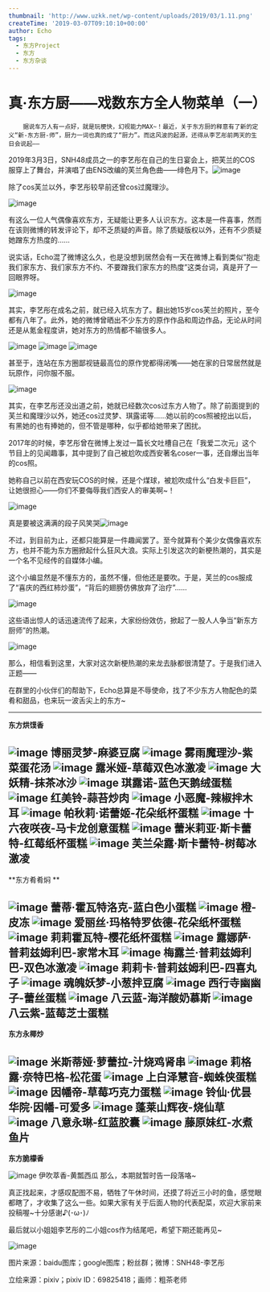 ```yaml
---
thumbnail: 'http://www.uzkk.net/wp-content/uploads/2019/03/1.11.png'
createTime: '2019-03-07T09:10:10+00:00'
author: Echo
tags:
  - 东方Project
  - 东方
  - 东方杂谈
---
```


# 真·东方厨——戏数东方全人物菜单（一）

		据说车万人有一点好，就是玩梗快，幻视能力MAX~！最近，关于东方厨的释意有了新的定义“新-东方厨-师”，厨力一词也真的成了“厨力”。而这风波的起源，还得从李艺彤前两天的生日会说起——

2019年3月3日，SNH48成员之一的李艺彤在自己的生日宴会上，把芙兰的COS服穿上了舞台，并演唱了由ENS改编的芙兰角色曲——绯色月下。![image](http://www.uzkk.net/wp-content/uploads/2019/03/0.1.jpg)

除了cos芙兰以外，李艺彤较早前还曾cos过魔理沙。

![image](http://www.uzkk.net/wp-content/uploads/2019/03/0.2.jpg)

有这么一位人气偶像喜欢东方，无疑能让更多人认识东方。这本是一件喜事，然而在该则微博的转发评论下，却不乏质疑的声音。除了质疑版权以外，还有不少质疑她蹭东方热度的……

说实话，Echo混了微博这么久，也是没想到居然会有一天在微博上看到类似“抱走我们家东方、我们家东方不约、不要蹭我们家东方的热度”这类台词，真是开了一回眼界呀。

![image](http://www.uzkk.net/wp-content/uploads/2019/03/0.3.jpg)

其实，李艺彤在成名之前，就已经入坑东方了。翻出她15岁cos芙兰的照片，至今都有八年了。此外，她的微博曾晒出不少东方的原作作品和周边作品，无论从时间还是从氪金程度讲，她对东方的热情都不输很多人。

![image](http://www.uzkk.net/wp-content/uploads/2019/03/0.4.png) ![image](http://www.uzkk.net/wp-content/uploads/2019/03/0.5.png) ![image](http://www.uzkk.net/wp-content/uploads/2019/03/0.6.jpg)

甚至于，连站在东方圈鄙视链最高位的原作党都得闭嘴——她在家的日常居然就是玩原作，问你服不服。

![image](http://www.uzkk.net/wp-content/uploads/2019/03/0.7.png)

其实，在李艺彤还没出道之前，她就已经数次cos过东方人物了。除了前面提到的芙兰和魔理沙以外，她还cos过灵梦、琪露诺等……她以前的cos照被挖出以后，有黑她的也有捧她的，但不管是哪种，似乎都给她带来了困扰。

2017年的时候，李艺彤曾在微博上发过一篇长文吐槽自己在「我爱二次元」这个节目上的见闻趣事，其中提到了自己被尬吹成西安著名coser一事，还自爆出当年的cos照。

她称自己以前在西安玩COS的时候，还是个煤球，被尬吹成什么“白发卡巨巨”，让她很担心——你们不要侮辱我们西安人的审美啊~！

![image](http://www.uzkk.net/wp-content/uploads/2019/03/0.8.png)

真是要被这满满的段子风笑哭![image](https://res.wx.qq.com/mpres/htmledition/images/icon/common/emotion_panel/emoji_ios/u1F602.png?tp=webp&wxfrom=5&wx_lazy=1&wx_co=1)

不过，到目前为止，还都只能算是一件趣闻罢了。至今就算有个美少女偶像喜欢东方，也并不能为东方圈掀起什么狂风大浪。实际上引发这次的新梗热潮的，其实是一个名不见经传的自媒体小编。

这个小编显然是不懂东方的，虽然不懂，但他还是要吹。于是，芙兰的cos服成了“喜庆的西红柿炒蛋”，“背后的翅膀仿佛放弃了治疗”……

![image](http://www.uzkk.net/wp-content/uploads/2019/03/0.9.jpg)

这些语出惊人的话迅速流传了起来，大家纷纷效仿，掀起了一股人人争当“新东方厨师”的热潮。

![image](http://www.uzkk.net/wp-content/uploads/2019/03/0.10.jpg)

那么，相信看到这里，大家对这次新梗热潮的来龙去脉都很清楚了。于是我们进入正题——

在群里的小伙伴们的帮助下，Echo总算是不辱使命，找了不少东方人物配色的菜肴和甜品，也来玩一波舌尖上的东方~

---

**东方烘馍香**

![image](http://www.uzkk.net/wp-content/uploads/2019/03/1.1.png)
博丽灵梦-麻婆豆腐
![image](http://www.uzkk.net/wp-content/uploads/2019/03/1.2.png)
雾雨魔理沙-紫菜蛋花汤
![image](http://www.uzkk.net/wp-content/uploads/2019/03/1.3.png)
露米娅-草莓双色冰激凌
![image](http://www.uzkk.net/wp-content/uploads/2019/03/1.4.png)
大妖精-抹茶冰沙
![image](http://www.uzkk.net/wp-content/uploads/2019/03/1.5.png)
琪露诺-蓝色天鹅绒蛋糕
![image](http://www.uzkk.net/wp-content/uploads/2019/03/1.9.png)
红美铃-蒜苔炒肉
![image](http://www.uzkk.net/wp-content/uploads/2019/03/1.10.png)
小恶魔-辣椒拌木耳
![image](http://www.uzkk.net/wp-content/uploads/2019/03/1.11.png)
帕秋莉·诺蕾姬-花朵纸杯蛋糕
![image](http://www.uzkk.net/wp-content/uploads/2019/03/1.12.png)
十六夜咲夜-马卡龙创意蛋糕
![image](http://www.uzkk.net/wp-content/uploads/2019/03/1.13-1.png)
蕾米莉亚·斯卡蕾特-红莓纸杯蛋糕
![image](http://www.uzkk.net/wp-content/uploads/2019/03/1.13.png)
芙兰朵露·斯卡蕾特-树莓冰激凌
---

**东方肴肴焖 **

![image](http://www.uzkk.net/wp-content/uploads/2019/03/2.1.png)
蕾蒂·霍瓦特洛克-蓝白色小蛋糕
![image](http://www.uzkk.net/wp-content/uploads/2019/03/2.2.png)
橙-皮冻
![image](http://www.uzkk.net/wp-content/uploads/2019/03/2.3.png)
爱丽丝·玛格特罗依德-花朵纸杯蛋糕
![image](http://www.uzkk.net/wp-content/uploads/2019/03/2.4.png)
莉莉霍瓦特-樱花纸杯蛋糕
![image](http://www.uzkk.net/wp-content/uploads/2019/03/2.5.png)
露娜萨·普莉兹姆利巴-家常木耳
![image](http://www.uzkk.net/wp-content/uploads/2019/03/2.6.png)
梅露兰·普莉兹姆利巴-双色冰激凌
![image](http://www.uzkk.net/wp-content/uploads/2019/03/2.7.png)
莉莉卡·普莉兹姆利巴-四喜丸子
![image](http://www.uzkk.net/wp-content/uploads/2019/03/2.8.png)
魂魄妖梦-小葱拌豆腐
![image](http://www.uzkk.net/wp-content/uploads/2019/03/2.9.png)
西行寺幽幽子-蕾丝蛋糕
![image](http://www.uzkk.net/wp-content/uploads/2019/03/2.10.png)
八云蓝-海洋酸奶慕斯
![image](http://www.uzkk.net/wp-content/uploads/2019/03/2.11.png)
八云紫-蓝莓芝士蛋糕
---

**东方永椰炒**

![image](http://www.uzkk.net/wp-content/uploads/2019/03/3.1.png)
米斯蒂娅·萝蕾拉-汁烧鸡肾串
![image](http://www.uzkk.net/wp-content/uploads/2019/03/3.2.png)
莉格露·奈特巴格-松花蛋
![image](http://www.uzkk.net/wp-content/uploads/2019/03/3.3.png)
上白泽慧音-蜘蛛侠蛋糕
![image](http://www.uzkk.net/wp-content/uploads/2019/03/3.4.png)
因幡帝-草莓巧克力蛋糕
![image](http://www.uzkk.net/wp-content/uploads/2019/03/3.5.png)
铃仙·优昙华院·因幡-可爱多
![image](http://www.uzkk.net/wp-content/uploads/2019/03/3.6.png)
蓬莱山辉夜-烧仙草
![image](http://www.uzkk.net/wp-content/uploads/2019/03/3.7.png)
八意永琳-红蓝胶囊
![image](http://www.uzkk.net/wp-content/uploads/2019/03/3.8.png)
藤原妹红-水煮鱼片
---

**东方脆檬香**

![image](http://www.uzkk.net/wp-content/uploads/2019/03/4.1.png)
伊吹萃香-黄瓢西瓜
那么，本期就暂时告一段落咯~

真正找起来，才感叹配图不易，牺牲了午休时间，还摸了将近三小时的鱼，感觉眼都瞎了，才收集了这么一些。如果大家有关于后面人物的代表配菜，欢迎大家前来投稿喔~十分感谢♪(･ω･)ﾉ

最后就以小姐姐李艺彤的二小姐cos作为结尾吧，希望下期还能再见~

![image](http://www.uzkk.net/wp-content/uploads/2019/03/0.11.jpg)

图片来源：baidu图库；google图库；粉丝群；微博：SNH48-李艺彤

立绘来源：pixiv；pixiv ID：69825418；画师：粗茶老师
